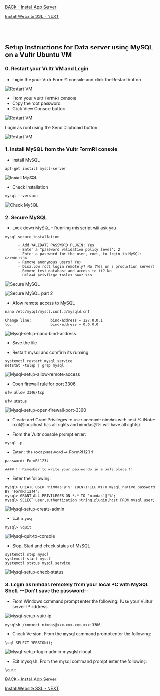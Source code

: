 <!-- ------------------------------------------------------------------------- -->

<div class="page-back">

[BACK - Install App Server ](/Setup/fr0304_Setup-App-Server-Ubuntu.md)
</div><div class="page-next">

[Install Website SSL - NEXT](/Setup/fr0306_Setup-Website-SSL-Ubuntu.md)
</div><div style="margin-top:35px">&nbsp;</div>

<!-- ------------------------------------------------------------------------- -->

## Setup Instructions for Data server using MySQL on a Vultr Ubuntu VM

### 0. Restart your Vultr VM and Login

 - Login the your Vultr FormR1 console and click the Restart button

![Restart VM](./images/fr0300-01_restart-vm.png "Restart VM")

 - From your Vultr FormR1 console
 - Copy the root password
 - Click View Console button
 
![Restart VM](./images/fr0300-01_restart-vm1.png "Restart VM")

Login as root using the Send Clipboard button

![Restart VM](./images/fr0300-01_restart-vm2.png "Restart VM")

### 1. Install MySQL from the Vultr FormR1 console

- Install MySQL
```
apt-get install mysql-server
```

![Install MySQL](./images/fr0305-01_Ubuntu-install-mysql.png "Install MySQL")

- Check installation
```
mysql --version
```

![Check MySQL](./images/fr0305-02_Ubuntu-check-mysql.png "Check MySQL")

### 2. Secure MySQL

- Lock down MySQL - Running this script will ask you

```
mysql_secure_installation

      - Add VALIDATE PASSWORD PLUGIN: Yes
      - Enter a "password validation policy level": 2
      - Enter a password for the user, root, to login to MySQL: FormR!1234
      - Remove anonymous users? Yes
      - Disallow root login remotely? No (Yes on a production server)
      - Remove test database and access to it? No 
      - Reload privilege tables now? Yes
```

![Secure MySQL](./images/fr0305-03_Ubuntu-secure-mysql.png "Secure MySQL")

![Secure MySQL part 2](./images/fr0305-03_Ubuntu-secure-mysql2.png "Secure MySQL part 2")

- Allow remote access to MySQL 

```
nano /etc/mysql/mysql.conf.d/mysqld.cnf

Change line:         bind-address = 127.0.0.1
to:                  bind-address = 0.0.0.0
```

![Mysql-setup-nano-bind-address](./images/fr0305-04_Ubuntu-nano-bind-address-mysql.png "Mysql-setup-nano-bind-address")

- Save the file

- Restart mysql and comfirm its running

```
systemctl restart mysql.service
netstat -tulnp | grep mysql
```

![Mysql-setup-allow-remote-access](./images/fr0305-05_Ubuntu-allow-remote-access-mysql.png "Mysql-setup-allow-remote-access")

- Open firewall rule for port 3306
```
ufw allow 3306/tcp

ufw status   
```

![Mysql-setup-open-firewall-port-3360](./images/fr0305-06_Ubuntu-open-firewall-port-3360-mysql.png "Mysql-setup-open-firewall-port-3360")

- Create and Grant Privileges to user account: nimdas with host %
(Note: root@localhost has all rights and nimdas@% will have all rights) 

- From the Vultr console prompt enter:

```
mysql -p
```

- Enter : the root password -> FormR!1234

```
password: FormR!1234

#### !! Remember to write your passwords in a safe place !!
```

- Enter the following:

```
mysql> CREATE USER 'nimdas'@'%' IDENTIFIED WITH mysql_native_password BY 'FormR!1234';
mysql> GRANT ALL PRIVILEGES ON *.* TO 'nimdas'@'%';
mysql> SELECT user,authentication_string,plugin,host FROM mysql.user;
```
![Mysql-setup-create-admin](./images/fr0305-07_Ubuntu-create-admin-mysql.png "Mysql-setup-create-admin")

- Exit mysql
```
mysql> \quit
```

![Mysql-quit-to-console](./images/fr0305-08_Ubuntu-quit-to-console-mysql.png "Mysql-quit-to-console")

- Stop, Start and check status of MySQL
```
systemctl stop mysql
systemctl start mysql
systemctl status mysql.service
```

![Mysql-setup-check-status](./images/fr0305-09_Ubuntu-check-status-mysql.png "Mysql-setup-check-status")

### 3. Login as nimdas remotely from your local PC with MySQL Shell. --Don't save the password-- 

- From Windows command prompt enter the following: (Use your Vultur server IP address)

![Mysql-setup-vultr-ip](./images/fr0305-09_Ubuntu-vultr-ip.png "Mysql-setup-vultr-ip")

```
mysqlsh /connect nimdas@xxx.xxx.xxx.xxx:3306
```
- Check Version. From the mysql command prompt enter the following:

```
\sql SELECT VERSION();
```

![Mysql-setup-login-admin-mysqlsh-local](./images/fr0305-10_Ubuntu-login-admin-mysqlsh-local.png "Mysql-setup-login-admin-mysqlsh-local")
 
- Exit mysqlsh. From the mysql command prompt enter the following:

```
\quit
```

<!-- ------------------------------------------------------------------------- -->

<div class="page-back">

[BACK - Install App Server ](/Setup/fr0304_Setup-App-Server-Ubuntu.md)
</div><div class="page-next">

[Install Website SSL - NEXT](/Setup/fr0306_Setup-Website-SSL-Ubuntu.md)
</div>

<!-- ------------------------------------------------------------------------- -->
